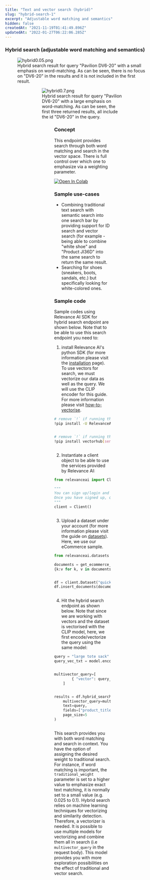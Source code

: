 ```yaml
---
title: "Text and vector search (hybrid)"
slug: "hybrid-search-1"
excerpt: "Adjustable word matching and semantics"
hidden: false
createdAt: "2021-11-19T01:41:49.896Z"
updatedAt: "2022-01-27T06:22:06.285Z"
---
```

### Hybrid search (adjustable word matching and semantics)

<figure>
<img src="https://github.com/RelevanceAI/RelevanceAI-readme-docs/blob/v2.0.0/cus-272-create-new-page-in-readme-if-page-slug/docs_template/SEARCH_FEATURES/_assets/RelevanceAI-paviliondv6-20-small_w.png?raw=true" alt="hybrid0.05.png" />
<figcaption>Hybrid search result for query "Pavilion DV6-20" with a small emphasis on word-matching. As can be seen, there is no focus on "DV6-20" in the results and it is not included in the first result.</figcaption>
<figure>



<figure>
<img src="https://github.com/RelevanceAI/RelevanceAI-readme-docs/blob/v2.0.0/cus-272-create-new-page-in-readme-if-page-slug/docs_template/SEARCH_FEATURES/_assets/RelevanceAI-paviliondv6-20-large_w.png?raw=true" alt="hybrid0.7.png" />
<figcaption>Hybrid search result for query "Pavilion DV6-20" with a large emphasis on word-matching. As can be seen, the first three returned results, all include the id "DV6-20" in the query.</figcaption>
<figure>


### Concept
This endpoint provides search through both word matching and search in the vector space. There is full control over which one to emphasize via a weighting parameter.

[![Open In Colab](https://colab.research.google.com/assets/colab-badge.svg)](https://colab.research.google.com/github/RelevanceAI/RelevanceAI-readme-docs/blob/v2.0.0/cus-272-create-new-page-in-readme-if-page-slug/docs/SEARCH_FEATURES/_notebooks/RelevanceAI_hybrid_search.ipynb)

### Sample use-cases
* Combining traditional text search with semantic search into one search bar by providing support for ID search and vector search (for example - being able to combine "white shoe" and "Product JI36D" into the same search to return the same result.
* Searching for shoes (sneakers, boots, sandals, etc.) but specifically looking for white-colored ones.

### Sample code
Sample codes using Relevance AI SDK for hybrid search endpoint are shown below. Note that to be able to use this search endpoint you need to:
1. install Relevance AI's python SDK (for more information please visit the [installation](https://docs.relevance.ai/docs/installation) page). To use vectors for search, we must vectorize our data as well as the query. We will use the CLIP encoder for this guide. For more information please visit [how-to-vectorise](https://docs.relevance.ai/docs/how-to-vectorise).

```bash Bash
# remove `!` if running the line in a terminal
!pip install -U RelevanceAI[notebook]==2.0.0
```
```bash
```

```bash Bash
# remove `!` if running the line in a terminal
!pip install vectorhub[sentence-transformers]
```
```bash
```

2. Instantiate a client object to be able to use the services provided by Relevance AI:

```python Python (SDK)
from relevanceai import Client

"""
You can sign up/login and find your credentials here: https://cloud.relevance.ai/sdk/api
Once you have signed up, click on the value under `Activation token` and paste it here
"""
client = Client()
```
```python
```

3. Upload a dataset under your account (for more information please visit the guide on [datasets](https://docs.relevance.ai/docs/project-and-dataset)). Here, we use our eCommerce sample.

```python Python (SDK)
from relevanceai.datasets import get_ecommerce_dataset_encoded

documents = get_ecommerce_dataset_encoded()
{k:v for k, v in documents[0].items() if '_vector_' not in k}
```
```python
```

```python Python (SDK)
df = client.Dataset("quickstart_search")
df.insert_documents(documents)
```
```python
```

4. Hit the hybrid search endpoint as shown below. Note that since we are working with vectors and the dataset is vectorised with the CLIP model, here, we first encode/vectorize the query using the same model:

```python Python (SDK)
query = "large tote sack"
query_vec_txt = model.encode(query)
```
```python
```

```python Python (SDK)
multivector_query=[
        { "vector": query_vec_txt, "fields": ["product_title_clip_vector_"]}
    ]
```
```python
```

```python Python (SDK)
results = df.hybrid_search(
    multivector_query=multivector_query,
    text=query,
    fields=["product_title"],
    page_size=5
)
```
```python
```

This search provides you with both word matching and search in context. You have the option of assigning the desired weight to traditional search. For instance, if word matching is important, the `traditional_weight` parameter is set to a higher value to emphasize exact text matching, it is normally set to a small value (e.g. 0.025 to 0.1). Hybrid search relies on machine learning techniques for vectorizing and similarity detection. Therefore, a vectorizer is needed. It is possible to use multiple models for vectorizing and combine them all in search (i.e `multivector_query` in the request body).  This model provides you with more exploration possibilities on the effect of traditional and vector search.

